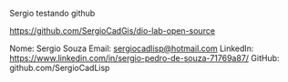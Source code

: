 Sergio testando github

https://github.com/SergioCadGis/dio-lab-open-source

Nome: Sergio Souza
Email: sergiocadlisp@hotmail.com
LinkedIn: https://www.linkedin.com/in/sergio-pedro-de-souza-71769a87/
GitHub: github.com/SergioCadLisp

